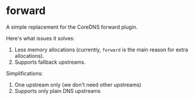 # forward

A simple replacement for the CoreDNS forward plugin.

Here's what issues it solves:

1. Less memory allocations (currently, `forward` is the main reason for extra allocations).
2. Supports fallback upstreams.

Simplifications:

1. One upstream only (we don't need other upstreams)
2. Supports only plain DNS upstreams